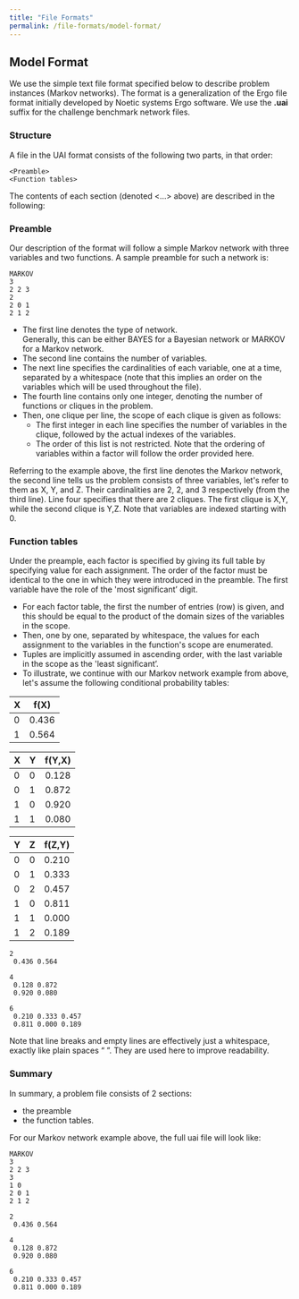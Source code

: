 ```yaml
---
title: "File Formats"
permalink: /file-formats/model-format/
---
```


## Model Format
We use the simple text file format specified below to describe problem instances (Markov networks). 
The format is a generalization of the Ergo file format initially developed by Noetic systems Ergo software.
We use the **.uai** suffix for the challenge benchmark network files.

### Structure
A file in the UAI format consists of the following two parts, in that order:
```
<Preamble>
<Function tables>
```
The contents of each section (denoted <…> above) are described in the following:

### Preamble
Our description of the format will follow a simple Markov network with three variables and two functions. A sample preamble for such a network is:

```
MARKOV
3
2 2 3
2
2 0 1
2 1 2
```

* The first line denotes the type of network.<br/> 
Generally, this can be either BAYES for a Bayesian network or MARKOV for a Markov network. 
* The second line contains the number of variables. 
* The next line specifies the cardinalities of each variable, one at a time, separated by a whitespace
(note that this implies an order on the variables which will be used throughout the file). 
* The fourth line contains only one integer, denoting the number of functions or cliques in the problem. 
* Then, one clique per line, the scope of each clique is given as follows:
  * The first integer in each line specifies the number of variables in the clique, followed by the actual indexes of the variables. 
  * The order of this list is not restricted. Note that the ordering of variables within a factor will follow the order provided here.

Referring to the example above, the first line denotes the Markov network, the second line tells us the problem consists of three variables, let's refer to them as X, Y, and Z. Their cardinalities are 2, 2, and 3 respectively (from the third line). Line four specifies that there are 2 cliques. The first clique is X,Y, while the second clique is Y,Z. Note that variables are indexed starting with 0.


### Function tables
Under the preample, 
each factor is specified by giving its full table by specifying value for each assignment. 
The order of the factor must be identical to the one in which they were introduced in the preamble.
The first variable have the role of the 'most significant’ digit. 

* For each factor table, the first the number of entries (row) is given, and this should be equal to the product of the domain sizes of the variables in the scope. 
* Then, one by one, separated by whitespace, the values for each assignment to the variables in the function's scope are enumerated. 
* Tuples are implicitly assumed in ascending order, with the last variable in the scope as the 'least significant’. 
* To illustrate, we continue with our Markov network example from above, let's assume the following conditional probability tables:

| X | f(X) |
| :--- | :----: | 
| 0 | 0.436 |
| 1 | 0.564 |


| X |	Y |	f(Y,X) |
| :--- | :--- | :----: | 
| 0 |	0 |	0.128  |
| 0 |	1 |	0.872 |
| 1 |	0 |	0.920 |
| 1 |	1 |	0.080 |


| Y | 	Z | 	f(Z,Y) | 
| :--- | :--- | :----: | 
| 0 | 	0 | 	0.210 | 
| 0 | 	1 | 	0.333 | 
| 0 | 	2 | 	0.457 | 
| 1 | 	0 | 	0.811 | 
| 1 | 	1 | 	0.000 | 
| 1 | 	2 | 	0.189 | 

```
2
 0.436 0.564

4
 0.128 0.872
 0.920 0.080

6
 0.210 0.333 0.457
 0.811 0.000 0.189
```

Note that line breaks and empty lines are effectively just a whitespace, exactly like plain spaces “ ”. 
They are used here to improve readability.

### Summary
In summary, a problem file consists of 2 sections: 
* the preamble
* the function tables.


For our Markov network example above, the full uai file will look like:
```
MARKOV
3
2 2 3
3
1 0
2 0 1
2 1 2

2
 0.436 0.564

4
 0.128 0.872
 0.920 0.080

6
 0.210 0.333 0.457
 0.811 0.000 0.189
```

